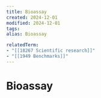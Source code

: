 ```yaml
---
title: Bioassay
created: 2024-12-01
modified: 2024-12-01
tags: 
alias: Bioassay

relatedTerm:
- "[[18267 Scientific research]]"
- "[[1949 Benchmarks]]"
---
```

# Bioassay
